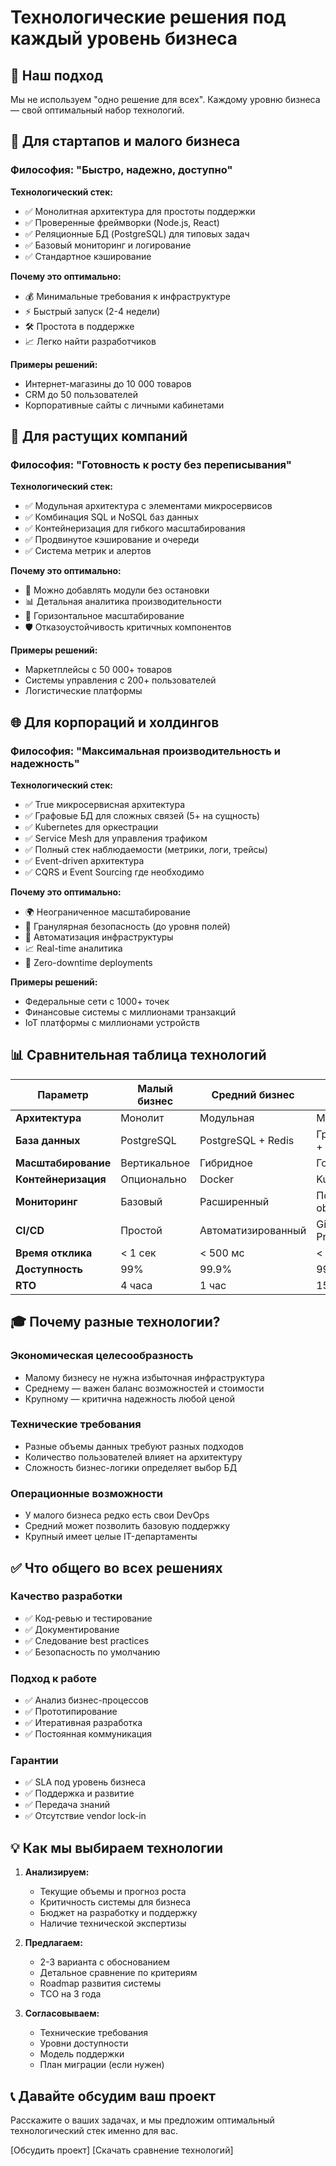 # Технологические решения под каждый уровень бизнеса

## 🎯 Наш подход

Мы не используем "одно решение для всех". Каждому уровню бизнеса — свой оптимальный набор технологий.

## 🚀 Для стартапов и малого бизнеса

### Философия: "Быстро, надежно, доступно"

**Технологический стек:**
- ✅ Монолитная архитектура для простоты поддержки
- ✅ Проверенные фреймворки (Node.js, React)
- ✅ Реляционные БД (PostgreSQL) для типовых задач
- ✅ Базовый мониторинг и логирование
- ✅ Стандартное кэширование

**Почему это оптимально:**
- 💰 Минимальные требования к инфраструктуре
- ⚡ Быстрый запуск (2-4 недели)
- 🛠️ Простота в поддержке
- 📈 Легко найти разработчиков

**Примеры решений:**
- Интернет-магазины до 10 000 товаров
- CRM до 50 пользователей
- Корпоративные сайты с личными кабинетами

## 🏢 Для растущих компаний

### Философия: "Готовность к росту без переписывания"

**Технологический стек:**
- ✅ Модульная архитектура с элементами микросервисов
- ✅ Комбинация SQL и NoSQL баз данных
- ✅ Контейнеризация для гибкого масштабирования
- ✅ Продвинутое кэширование и очереди
- ✅ Система метрик и алертов

**Почему это оптимально:**
- 🔄 Можно добавлять модули без остановки
- 📊 Детальная аналитика производительности
- 🚀 Горизонтальное масштабирование
- 🛡️ Отказоустойчивость критичных компонентов

**Примеры решений:**
- Маркетплейсы с 50 000+ товаров
- Системы управления с 200+ пользователей
- Логистические платформы

## 🌐 Для корпораций и холдингов

### Философия: "Максимальная производительность и надежность"

**Технологический стек:**
- ✅ True микросервисная архитектура
- ✅ Графовые БД для сложных связей (5+ на сущность)
- ✅ Kubernetes для оркестрации
- ✅ Service Mesh для управления трафиком
- ✅ Полный стек наблюдаемости (метрики, логи, трейсы)
- ✅ Event-driven архитектура
- ✅ CQRS и Event Sourcing где необходимо

**Почему это оптимально:**
- 🌍 Неограниченное масштабирование
- 🔐 Гранулярная безопасность (до уровня полей)
- 🤖 Автоматизация инфраструктуры
- 📈 Real-time аналитика
- 🔄 Zero-downtime deployments

**Примеры решений:**
- Федеральные сети с 1000+ точек
- Финансовые системы с миллионами транзакций
- IoT платформы с миллионами устройств

## 📊 Сравнительная таблица технологий

| Параметр | Малый бизнес | Средний бизнес | Enterprise |
|----------|--------------|----------------|------------|
| **Архитектура** | Монолит | Модульная | Микросервисы |
| **База данных** | PostgreSQL | PostgreSQL + Redis | Графовая + SQL + NoSQL |
| **Масштабирование** | Вертикальное | Гибридное | Горизонтальное |
| **Контейнеризация** | Опционально | Docker | Kubernetes |
| **Мониторинг** | Базовый | Расширенный | Полная observability |
| **CI/CD** | Простой | Автоматизированный | GitOps + Progressive |
| **Время отклика** | < 1 сек | < 500 мс | < 200 мс |
| **Доступность** | 99% | 99.9% | 99.99% |
| **RTO** | 4 часа | 1 час | 15 минут |

## 🎓 Почему разные технологии?

### Экономическая целесообразность
- Малому бизнесу не нужна избыточная инфраструктура
- Среднему — важен баланс возможностей и стоимости
- Крупному — критична надежность любой ценой

### Технические требования
- Разные объемы данных требуют разных подходов
- Количество пользователей влияет на архитектуру
- Сложность бизнес-логики определяет выбор БД

### Операционные возможности
- У малого бизнеса редко есть свои DevOps
- Средний может позволить базовую поддержку
- Крупный имеет целые IT-департаменты

## ✅ Что общего во всех решениях

### Качество разработки
- ✅ Код-ревью и тестирование
- ✅ Документирование
- ✅ Следование best practices
- ✅ Безопасность по умолчанию

### Подход к работе
- ✅ Анализ бизнес-процессов
- ✅ Прототипирование
- ✅ Итеративная разработка
- ✅ Постоянная коммуникация

### Гарантии
- ✅ SLA под уровень бизнеса
- ✅ Поддержка и развитие
- ✅ Передача знаний
- ✅ Отсутствие vendor lock-in

## 💡 Как мы выбираем технологии

1. **Анализируем:**
   - Текущие объемы и прогноз роста
   - Критичность системы для бизнеса
   - Бюджет на разработку и поддержку
   - Наличие технической экспертизы

2. **Предлагаем:**
   - 2-3 варианта с обоснованием
   - Детальное сравнение по критериям
   - Roadmap развития системы
   - TCO на 3 года

3. **Согласовываем:**
   - Технические требования
   - Уровни доступности
   - Модель поддержки
   - План миграции (если нужен)

## 📞 Давайте обсудим ваш проект

Расскажите о ваших задачах, и мы предложим оптимальный технологический стек именно для вас.

[Обсудить проект] [Скачать сравнение технологий]
